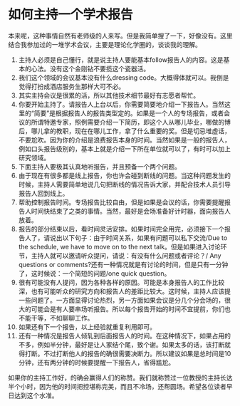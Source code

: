 # 如何主持一个学术报告

本来呢，这种事情自然有老师级的人来写。但是我简单搜了一下，好像没有。这里结合我参加过的一堆学术会议，主要是理论化学圈的，谈谈我的理解。

1. 主持人必须是自己懂行，就是说主持人要能基本follow报告人的内容。这是基本的心法。没有这个金刚钻不要揽这个瓷器活。
2. 我们这个领域的会议基本没有什么dressing code。大概得体就可以。我倒是觉得打扮成酒店服务生那样大可不必。
3. 其实主持会议是很累的活，所以其他技术细节最好有志愿者帮忙。
4. 你要开始主持了。请报告人上台以后，你需要简要地介绍一下报告人。当然这里的“简要”是根据报告人的报告类型定的。如果是一个人的专场报告，或者会议的所谓特邀专家，照例需要介绍一下简历，即这个人从哪儿毕业，哪做的博后，哪儿拿的教职，现在在哪儿工作，拿了什么重要的奖。但是切忌堆虚话，不要尬吹。因为你的介绍是浪费报告本身的时间。当然如果是一般的报告人，例如口头报告级别的，基本上就是介绍一下所在单位就可以了，有时可以加上研究领域。
5. 下面主持人要极其认真地听报告，并且预备一个两个问题。
6. 由于现在有很多都是线上报告，你也许会碰到断线的问题。当这种问题发生的时候，主持人需要简单地说几句把断线的情况告诉大家，并配合技术人员引导报告人回到线上。
7. 帮助控制报告时间。专场报告比较自由，但是如果是会议的话，你需要提醒报告人时间快结束了之类的事情。当然，最好是会场准备好计时器，面向报告人放着。
8. 报告的部分结束以后，看时间灵活安排。如果时间完全用完，必须接下一个报告人了，请说出以下句子：由于时间关系，如果有问题可以私下交流/Due to the schedule, we have to move on to the next talk。但是如果进入讨论环节，主持人就可以邀请听众提问，请说：有没有什么问题或者评论？/ Any questions or comments?还有一种情况就是有讨论的时间，但是只有一分钟了，这时候说：一个简短的问题/one quick question。
9. 很有可能没有人提问，因为各种各样的原因。可能是本身报告人的工作比较深，也有可能听众的研究方向和报告人的差距比较大。这时候，主持人应该提一些问题了。一方面显得讨论热烈，另一方面如果会议是分几个分会场的，很大的可能会是有人要串场听报告。所以每个报告开始的时间不宜提前，你们也不能干等，不如聊聊工作。
10. 如果还有下一个报告，以上经验就重复利用即可。
11. 还有一种情况是报告人倾轧到后面报告人的时间。在这种情况下，如果占用的不多，例如半分钟，最好是让人家结个尾，致个谢。如果太多的话，该打断就得打断。不过打断他人的报告的确很需要决断力。所以建议如果是总时间是10分钟，还有两分钟的时候要提醒一下报告人，省得尴尬。

如果你的主持工作好，的确会赢得人们的称赞。我们就称赞过一位教授的主持长达半个小时，因为他的时间把控堪称完美，而且不冷场，还帮圆场。希望各位读者早日达到这个水准。
